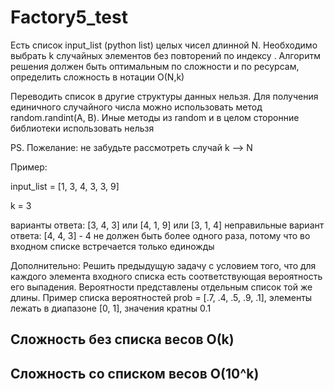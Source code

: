 # Factory5_test

Есть список input_list (python list) целых чисел длинной N. Необходимо выбрать k случайных элементов без повторений по индексу . Алгоритм решения должен быть оптимальным по сложности и по ресурсам, определить сложность в нотации O(N,k)

Переводить список в другие структуры данных нельзя. Для получения единичного случайного числа можно использовать метод random.randint(A, B). Иные методы из random и в целом сторонние библиотеки использовать нельзя

PS. Пожелание: не забудьте рассмотреть случай k —> N

Пример:

input_list = [1, 3, 4, 3, 3, 9]

k = 3

варианты ответа: [3, 4, 3] или [4, 1, 9] или [3, 1, 4] неправильные вариант ответа: [4, 4, 3] - 4 не должен быть более одного раза, потому что во входном списке встречается только единожды

Дополнительно: Решить предыдущую задачу с условием того, что для каждого элемента входного списка есть соответствующая вероятность его выпадения. Вероятности представлены отдельным список той же длины. Пример списка вероятностей prob = [.7, .4, .5, .9, .1], элементы лежать в диапазоне [0, 1], значения кратны 0.1

## Сложность без списка весов О(k)

## Сложность со списком весов О(10^k)
